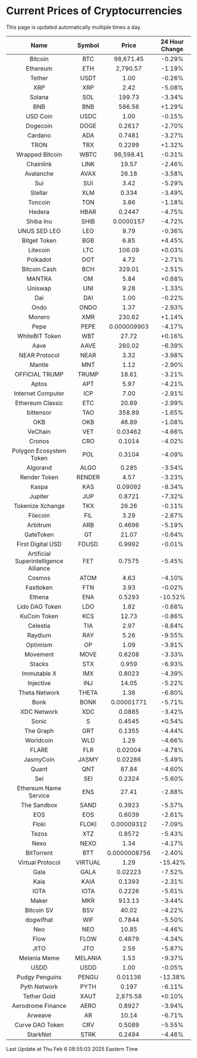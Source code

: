 # Current Prices of Cryptocurrencies
This page is updated automatically multiple times a day.

| Name | Symbol | Price | 24 Hour Change |
| :---: |:---:| :---: | :---: |
| Bitcoin | BTC | 98,671.45 | -0.29% |
| Ethereum | ETH | 2,790.57 | -1.19% |
| Tether | USDT | 1.00 | -0.26% |
| XRP | XRP | 2.42 | -5.08% |
| Solana | SOL | 199.73 | -3.34% |
| BNB | BNB | 586.56 | +1.29% |
| USD Coin | USDC | 1.00 | -0.15% |
| Dogecoin | DOGE | 0.2617 | -2.70% |
| Cardano | ADA | 0.7481 | -3.27% |
| TRON | TRX | 0.2299 | +1.32% |
| Wrapped Bitcoin | WBTC | 98,598.41 | -0.31% |
| Chainlink | LINK | 19.57 | -2.46% |
| Avalanche | AVAX | 26.18 | -3.58% |
| Sui | SUI | 3.42 | -5.29% |
| Stellar | XLM | 0.334 | -3.49% |
| Toncoin | TON | 3.86 | -1.18% |
| Hedera | HBAR | 0.2447 | -4.75% |
| Shiba Inu | SHIB | 0.0000157 | -4.72% |
| UNUS SED LEO | LEO | 9.79 | -0.36% |
| Bitget Token | BGB | 6.85 | +4.45% |
| Litecoin | LTC | 106.09 | +0.03% |
| Polkadot | DOT | 4.72 | -2.71% |
| Bitcoin Cash | BCH | 329.01 | -2.51% |
| MANTRA | OM | 5.84 | +0.68% |
| Uniswap | UNI | 9.28 | -1.33% |
| Dai | DAI | 1.00 | -0.22% |
| Ondo | ONDO | 1.37 | -2.93% |
| Monero | XMR | 230.62 | +1.14% |
| Pepe | PEPE | 0.000009903 | -4.17% |
| WhiteBIT Token | WBT | 27.72 | +0.16% |
| Aave | AAVE | 260.02 | -6.39% |
| NEAR Protocol | NEAR | 3.32 | -3.98% |
| Mantle | MNT | 1.12 | -2.90% |
| OFFICIAL TRUMP | TRUMP | 18.61 | -3.21% |
| Aptos | APT | 5.97 | -4.21% |
| Internet Computer | ICP | 7.00 | -2.91% |
| Ethereum Classic | ETC | 20.69 | -2.99% |
| bittensor | TAO | 358.89 | -1.65% |
| OKB | OKB | 46.89 | -1.08% |
| VeChain | VET | 0.03462 | -4.66% |
| Cronos | CRO | 0.1014 | -4.02% |
| Polygon Ecosystem Token | POL | 0.3104 | -4.09% |
| Algorand | ALGO | 0.285 | -3.54% |
| Render Token | RENDER | 4.57 | -3.23% |
| Kaspa | KAS | 0.09092 | -8.34% |
| Jupiter | JUP | 0.8721 | -7.32% |
| Tokenize Xchange | TKX | 26.26 | -0.11% |
| Filecoin | FIL | 3.29 | -2.67% |
| Arbitrum | ARB | 0.4696 | -5.19% |
| GateToken | GT | 21.07 | -0.64% |
| First Digital USD | FDUSD | 0.9992 | -0.01% |
| Artificial Superintelligence Alliance | FET | 0.7575 | -5.45% |
| Cosmos | ATOM | 4.63 | -4.10% |
| Fasttoken | FTN | 3.93 | -0.02% |
| Ethena | ENA | 0.5293 | -10.52% |
| Lido DAO Token | LDO | 1.82 | -0.68% |
| KuCoin Token | KCS | 12.73 | -0.86% |
| Celestia | TIA | 2.97 | -8.64% |
| Raydium | RAY | 5.26 | -9.55% |
| Optimism | OP | 1.09 | -3.91% |
| Movement | MOVE | 0.6208 | -3.33% |
| Stacks | STX | 0.959 | -6.93% |
| Immutable X | IMX | 0.8023 | -4.39% |
| Injective | INJ | 14.05 | -5.22% |
| Theta Network | THETA | 1.38 | -6.80% |
| Bonk | BONK | 0.00001771 | -5.71% |
| XDC Network | XDC | 0.0885 | -3.42% |
| Sonic | S | 0.4545 | +0.54% |
| The Graph | GRT | 0.1355 | -4.44% |
| Worldcoin | WLD | 1.29 | -4.66% |
| FLARE | FLR | 0.02004 | -4.78% |
| JasmyCoin | JASMY | 0.02286 | -5.49% |
| Quant | QNT | 87.84 | -4.60% |
| Sei | SEI | 0.2324 | -5.60% |
| Ethereum Name Service | ENS | 27.41 | -2.88% |
| The Sandbox | SAND | 0.3923 | -5.57% |
| EOS | EOS | 0.6039 | -2.61% |
| Floki | FLOKI | 0.00009312 | -7.09% |
| Tezos | XTZ | 0.8572 | -5.43% |
| Nexo | NEXO | 1.34 | -4.17% |
| BitTorrent | BTT | 0.0000008756 | -2.40% |
| Virtual Protocol | VIRTUAL | 1.29 | -15.42% |
| Gala | GALA | 0.02223 | -7.52% |
| Kaia | KAIA | 0.1393 | -2.31% |
| IOTA | IOTA | 0.2226 | -5.61% |
| Maker | MKR | 913.13 | -3.44% |
| Bitcoin SV | BSV | 40.02 | -4.22% |
| dogwifhat | WIF | 0.7844 | -5.50% |
| Neo | NEO | 10.85 | -4.46% |
| Flow | FLOW | 0.4879 | -4.34% |
| JITO | JTO | 2.59 | -5.87% |
| Melania Meme | MELANIA | 1.53 | -9.37% |
| USDD | USDD | 1.00 | -0.05% |
| Pudgy Penguins | PENGU | 0.01136 | -12.38% |
| Pyth Network | PYTH | 0.197 | -6.11% |
| Tether Gold | XAUT | 2,875.58 | +0.10% |
| Aerodrome Finance | AERO | 0.8927 | -3.94% |
| Arweave | AR | 10.14 | -6.71% |
| Curve DAO Token | CRV | 0.5089 | -5.55% |
| StarkNet | STRK | 0.2494 | -4.46% |

Last Update at Thu Feb  6 08:55:03 2025 Eastern Time